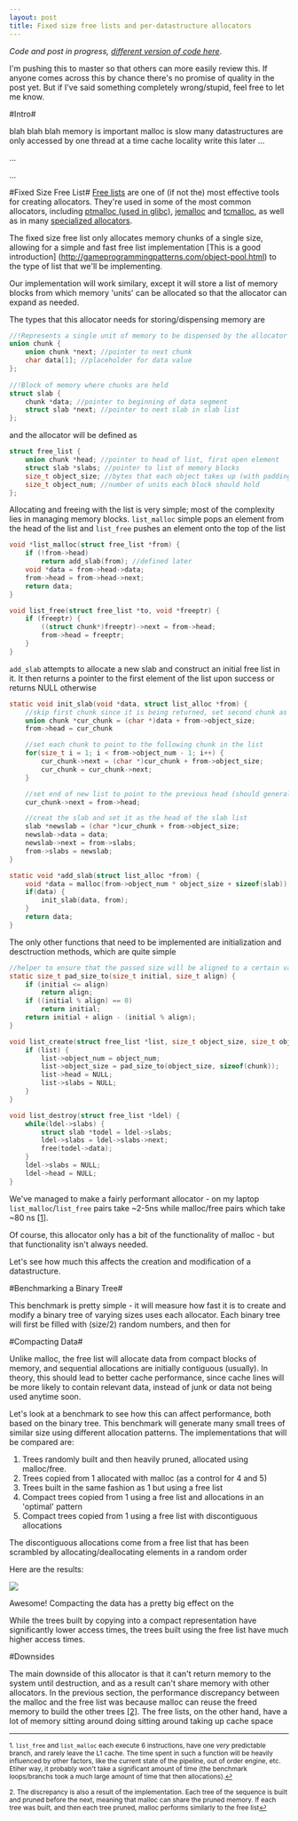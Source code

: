 ```yaml
---
layout: post
title: Fixed size free lists and per-datastructure allocators
---
```


*Code and post in progress, [different version of code here](https://github.com/schets/fast_alloc)*.

I'm pushing this to master so that others can more easily review this. If anyone comes across this by chance there's no promise of quality in the post yet. But if I've said something completely wrong/stupid, feel free to let me know.

#Intro#

blah blah blah memory is important malloc is slow many datastructures are only accessed by one thread at a time cache locality write this later ...

...

...


#Fixed Size Free List#
[Free lists](https://en.wikipedia.org/wiki/Free_list) are one of (if not the) most effective tools for creating allocators. They're used in some of the most common allocators, including [ptmalloc (used in glibc)](http://code.woboq.org/userspace/glibc/malloc), [jemalloc](http://www.canonware.com/jemalloc/) and [tcmalloc](http://goog-perftools.sourceforge.net/doc/tcmalloc.html), as well as in many [specialized allocators](http://gameprogrammingpatterns.com/object-pool.html).

The fixed size free list only allocates memory chunks of a single size, allowing for a simple and fast free list implementation [This is a good introduction] (http://gameprogrammingpatterns.com/object-pool.html) to the type of list that we'll be implementing. 

Our implementation will work similary, except it will store a list of memory blocks from which memory 'units' can be allocated so that the allocator can expand as needed.

The types that this allocator needs for storing/dispensing memory are

```C
//!Represents a single unit of memory to be dispensed by the allocator
union chunk {
    union chunk *next; //pointer to next chunk
    char data[1]; //placeholder for data value
};
 
//!Block of memory where chunks are held
struct slab {
    chunk *data; //pointer to beginning of data segment
    struct slab *next; //pointer to next slab in slab list
};
```

and the allocator will be defined as

```C
struct free_list {
    union chunk *head; //pointer to head of list, first open element
    struct slab *slabs; //pointer to list of memory blocks
    size_t object_size; //bytes that each object takes up (with padding)
    size_t object_num; //number of units each block should hold
};
```

Allocating and freeing with the list is very simple; most of the complexity lies in managing memory blocks. ```list_malloc``` simple pops an element from the head of the list and ```list_free``` pushes an element onto the top of the list

```C
void *list_malloc(struct free_list *from) {
    if (!from->head)
        return add_slab(from); //defined later
    void *data = from->head->data;
    from->head = from->head->next;
    return data;
}

void list_free(struct free_list *to, void *freeptr) {
    if (freeptr) {
        ((struct chunk*)freeptr)->next = from->head;
        from->head = freeptr;
    }
}
```

```add_slab``` attempts to allocate a new slab and construct an initial free list in it. It then returns a pointer to the first element of the list upon success or returns NULL otherwise

```C
static void init_slab(void *data, struct list_alloc *from) {
    //skip first chunk since it is being returned, set second chunk as new head
    union chunk *cur_chunk = (char *)data + from->object_size;
    from->head = cur_chunk

    //set each chunk to point to the following chunk in the list
    for(size_t i = 1; i < from->object_num - 1; i++) {
        cur_chunk->next = (char *)cur_chunk + from->object_size;
        cur_chunk = cur_chunk->next;
    }

    //set end of new list to point to the previous head (should generally be NULL)
    cur_chunk->next = from->head;

    //creat the slab and set it as the head of the slab list
    slab *newslab = (char *)cur_chunk + from->object_size;
    newslab->data = data;
    newslab->next = from->slabs;
    from->slabs = newslab;
}

static void *add_slab(struct list_alloc *from) {
    void *data = malloc(from->object_num * object_size + sizeof(slab));
    if(data) {
        init_slab(data, from);
    }
    return data;
}
```

The only other functions that need to be implemented are initialization and desctruction methods, which are quite simple

```C
//helper to ensure that the passed size will be aligned to a certain value
static size_t pad_size_to(size_t initial, size_t align) {
    if (initial <= align)
        return align;
    if ((initial % align) == 0)
        return initial;
    return initial + align - (initial % align);
}

void list_create(struct free_list *list, size_t object_size, size_t object_num) {
    if (list) {
        list->object_num = object_num;
        list->object_size = pad_size_to(object_size, sizeof(chunk));
        list->head = NULL;
        list->slabs = NULL;
    }
}

void list_destroy(struct free_list *ldel) {
    while(ldel->slabs) {
        struct slab *todel = ldel->slabs;
        ldel->slabs = ldel->slabs->next;
        free(todel->data);
    }
    ldel->slabs = NULL;
    ldel->head = NULL;
}
```

We've managed to make a fairly performant allocator -
on my laptop ```list_malloc```/```list_free``` pairs take ~2-5ns
while malloc/free pairs which take ~80 ns <a href="#fn1" id="ref1">[1]</a>.

Of course, this allocator only has a bit of the functionality of malloc - but that functionality isn't always needed.

Let's see how much this affects the creation and modification of a datastructure.

#Benchmarking a Binary Tree#

This benchmark is pretty simple - it will measure how fast it is to create and modify a binary tree of varying sizes uses each allocator.
Each binary tree will first be filled with (size/2) random numbers, and then for 

#Compacting Data#

Unlike malloc, the free list will allocate data from compact blocks of memory, and sequential allocations are initially contiguous (usually).
In theory, this should lead to better cache performance, since cache lines will be more likely
to contain relevant data, instead of junk or data not being used anytime soon.

Let's look at a benchmark to see how this can affect performance, both based on the binary tree.
This benchmark will generate many small trees of similar size using different allocation patterns.
The implementations that will be compared are:

1. Trees randomly built and then heavily pruned, allocated using malloc/free.
2. Trees copied from 1 allocated with malloc (as a control for 4 and 5)
3. Trees built in the same fashion as 1 but using a free list
4. Compact trees copied from 1 using a free list and allocations in an 'optimal' pattern
5. Compact trees copied from 1 using a free list with discontiguous allocations

The discontiguous allocations come from a free list that has been scrambled by allocating/deallocating elements in a random order

Here are the results:

<img src="{{site.baseurl}}/images/big-bench-copy-ns.png"/>

Awesome! Compacting the data has a pretty big effect on the 

While the trees built by copying into a compact representation have significantly lower access times,
the trees built using the free list have much higher access times.

#Downsides 

The main downside of this allocator is that it can't return memory to the system until destruction, and as a result can't share memory with other allocators.
In the previous section, the performance discrepancy between the malloc and the free list
was because malloc can reuse the freed memory to build the other trees <a href="#fn2" id="ref2">[2]</a>.
The free lists, on the other hand, have a lot of memory sitting around doing sitting around taking up cache space

<hr></hr>

<sup id="fn1">1. ```list_free``` and ```list_malloc``` each execute 6 instructions, have one *very* predictable branch, and rarely leave the L1 cache. The time spent in such a function will be heavily influenced by other factors, like the current state of the pipeline, out of order engine, etc. Etiher way, it probably won't take a significant amount of time (the benchmark loops/branchs took a much large amount of time that then allocations).<a href="#ref1" title="Jump back to footnote 1 in the text.">↩</a></sup>

<sup id="fn1">2. The discrepancy is also a result of the implementation. Each tree of the sequence is built and pruned before the next, meaning that malloc can share the pruned memory. If each tree was built, and then each tree pruned, malloc performs similarly to the free list<a href="#ref2" title="Jump back to footnote 2 in the text.">↩</a></sup>
